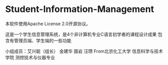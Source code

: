 # Student-Information-Management
本软件使用Apache License 2.0开源协议。

这是一个学生信息管理系统，是4个非计算机专业C语言初学者的课程设计成果
包含有管理员端、学生端的一些功能

小组成员：艾兴聪（组长） 金建华 聂岩 汪瓒
From北京化工大学 信息科学与技术学院 测控技术与仪器专业
